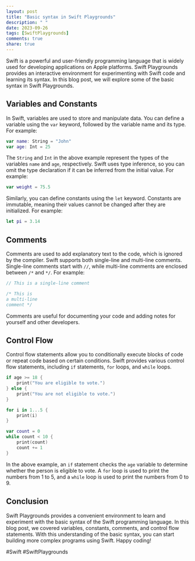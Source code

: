 ```yaml
---
layout: post
title: "Basic syntax in Swift Playgrounds"
description: " "
date: 2023-09-26
tags: [SwiftPlaygrounds]
comments: true
share: true
---
```


Swift is a powerful and user-friendly programming language that is widely used for developing applications on Apple platforms. Swift Playgrounds provides an interactive environment for experimenting with Swift code and learning its syntax. In this blog post, we will explore some of the basic syntax in Swift Playgrounds.

## Variables and Constants

In Swift, variables are used to store and manipulate data. You can define a variable using the `var` keyword, followed by the variable name and its type. For example:

```swift
var name: String = "John"
var age: Int = 25
```

The `String` and `Int` in the above example represent the types of the variables `name` and `age`, respectively. Swift uses type inference, so you can omit the type declaration if it can be inferred from the initial value. For example:

```swift
var weight = 75.5
```

Similarly, you can define constants using the `let` keyword. Constants are immutable, meaning their values cannot be changed after they are initialized. For example:

```swift
let pi = 3.14
```

## Comments

Comments are used to add explanatory text to the code, which is ignored by the compiler. Swift supports both single-line and multi-line comments. Single-line comments start with `//`, while multi-line comments are enclosed between `/*` and `*/`. For example:

```swift
// This is a single-line comment

/* This is
a multi-line
comment */
```

Comments are useful for documenting your code and adding notes for yourself and other developers.

## Control Flow

Control flow statements allow you to conditionally execute blocks of code or repeat code based on certain conditions. Swift provides various control flow statements, including `if` statements, `for` loops, and `while` loops.

```swift
if age >= 18 {
    print("You are eligible to vote.")
} else {
    print("You are not eligible to vote.")
}

for i in 1...5 {
    print(i)
}

var count = 0
while count < 10 {
    print(count)
    count += 1
}
```

In the above example, an `if` statement checks the `age` variable to determine whether the person is eligible to vote. A `for` loop is used to print the numbers from 1 to 5, and a `while` loop is used to print the numbers from 0 to 9.

## Conclusion

Swift Playgrounds provides a convenient environment to learn and experiment with the basic syntax of the Swift programming language. In this blog post, we covered variables, constants, comments, and control flow statements. With this understanding of the basic syntax, you can start building more complex programs using Swift. Happy coding!

#Swift #SwiftPlaygrounds